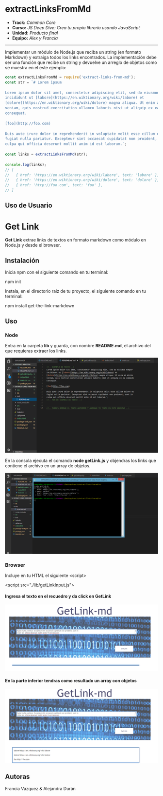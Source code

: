 # extractLinksFromMd

* **Track:** _Common Core_
* **Curso:** _JS Deep Dive: Crea tu propia librería usando JavaScript_
* **Unidad:** _Producto final_
* **Equipo:** _Alex y Francia_

***

Implementar un módulo de Node.js que reciba un string (en formato Markdown) y
extraiga todos los links encontrados. La implementación debe ser una función que
recibe un string y devuelve un arreglo de objetos como se muestra en el este
ejemplo:

```js
const extractLinksFromMd = require('extract-links-from-md');
const str = `# Lorem ipsum

Lorem ipsum dolor sit amet, consectetur adipiscing elit, sed do eiusmod tempor
incididunt ut [labore](https://en.wiktionary.org/wiki/labore) et
[dolore](https://en.wiktionary.org/wiki/dolore) magna aliqua. Ut enim ad minim
veniam, quis nostrud exercitation ullamco laboris nisi ut aliquip ex ea commodo
consequat.

[foo](http://foo.com)

Duis aute irure dolor in reprehenderit in voluptate velit esse cillum dolore eu
fugiat nulla pariatur. Excepteur sint occaecat cupidatat non proident, sunt in
culpa qui officia deserunt mollit anim id est laborum.`;

const links = extractLinksFromMd(str);

console.log(links);
// [
//   { href: 'https://en.wiktionary.org/wiki/labore', text: 'labore' },
//   { href: 'https://en.wiktionary.org/wiki/dolore', text: 'dolore' },
//   { href: 'http://foo.com', text: 'foo' },
// ]
```
## Uso de Usuario 

# Get Link

**Get Link** extrae links de textos en formato markdown como módulo en Node.js y desde el browser.

## Instalación

Inicia npm con el siguiente comando en tu terminal:

   npm init


Instala, en el directorio raiz de tu proyecto, el siguiente comando en tu terminal:

   npm install get-the-link-markdown

## Uso

### Node

Entra en la carpeta **lib** y guarda, con nombre **README.md**, el archivo del que requieras extraer los links.

![GetLink](./css/assets/images/GetImage-3.png)

En la consola ejecuta el comando **node getLink.js** y objendras los links que contiene el archivo en un array de objetos.

![GetLink](./css/assets/images/GetImage-4.png)

### Browser

Incluye en tu HTML el siguiente \<script>

\<script src="./lib/getLinkInput.js"></script>

#### Ingresa el texto en el recuedro y da click en GetLink

![GetLink](./css/assets/images/GetImage-1.png)

#### En la parte inferior tendras como resultado un array con objetos

![GetLink](./css/assets/images/GetImage-2.png)


## Autoras

Francia Vázquez & Alejandra Durán
